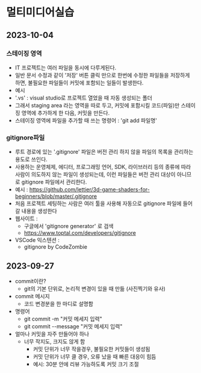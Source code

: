 
# 멀티미디어실습

## 2023-10-04
### 스테이징 영역
- IT 프로젝트는 여러 파일을 동시에 다루게된다.
- 일반 문서 수정과 같이 '저장' 버튼 클릭 만으로 한번에 수정한 파일들을 저장하게 하면, 불필요한 파일들이 커밋에 포함되는 일들이 발생한다.
 - 예시
  - '.vs' : visual studio로 프로젝트 열었을 때 자동 생성되는 폴더
- 그래서 staging area 라는 영역을 따로 두고, 커밋에 포함시킬 코드(파일)만 스테이징 영역에 추가하게 한 다음, 커밋을 만든다.
 - 스테이징 영역에 파일을 추가할 때 쓰는 명령어 : 'git add 파일명'
### gitignore파일
- 루트 경로에 있는 '.gitignore' 파일은 버전 관리 하지 않을 파일의 목록을 관리하는 용도로 쓰인다.
- 사용하는 운영체제, 에디터, 프로그래밍 언어, SDK, 라이브러리 등의 종류에 따라 사람이 의도하지 않는 파일이 생성되는데, 이런 파일들은 버전 관리 대상이 아니므로 gitignore 파일에서 관리한다.
- 예시 : https://github.com/lettier/3d-game-shaders-for-beginners/blob/master/.gitignore
- 처음 프로젝트 세팅하는 사람은 여러 툴을 사용해 자동으로 gitignore 파일에 들어갈 내용을 생성한다
- 웹사이트 : 
  - 구글에서 'gitignore generator' 로 검색
  - https://www.toptal.com/developers/gitignore
- VSCode 익스텐션 : 
  - gitignore by  CodeZombie

## 2023-09-27
- commit이란? 
  - git의 기본 단위로, 논리적 변경이 있을 때 만듦 (사진찍기와 유사)
- commit 메시지
  - 코드 변경분을 한 마디로 설명함
- 명령어
  - git commit -m "커밋 메세지 입력"
  - git commit --message "커밋 메세지 입력"
- 얼마나 커밋을 자주 만들어야 하나
  - 너무 작지도, 크지도 않게 함
    - 커밋 단위가 너무 작을경우, 불필요한 커밋들이 생성됨
    - 커밋 단위가 너무 클 경우, 오류 났을 때 빠른 대응이 힘듬
    - 예시: 30분 안에 리뷰 가능하도록 커밋 크기 조절
